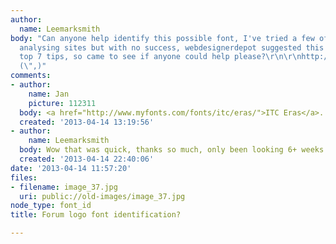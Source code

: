 ```yaml
---
author:
  name: Leemarksmith
body: "Can anyone help identify this possible font, I've tried a few of the automatic
  analysing sites but with no success, webdesignerdepot suggested this forum in in
  top 7 tips, so came to see if anyone could help please?\r\n\r\nhttp://img.photobucket.com/albums/v402/leemarksmith/small_sticker.jpg\r\n\r\nThanks
  (\",)"
comments:
- author:
    name: Jan
    picture: 112311
  body: <a href="http://www.myfonts.com/fonts/itc/eras/">ITC Eras</a>.
  created: '2013-04-14 13:19:56'
- author:
    name: Leemarksmith
  body: Wow that was quick, thanks so much, only been looking 6+ weeks (",)
  created: '2013-04-14 22:40:06'
date: '2013-04-14 11:57:20'
files:
- filename: image_37.jpg
  uri: public://old-images/image_37.jpg
node_type: font_id
title: Forum logo font identification?

---
```

